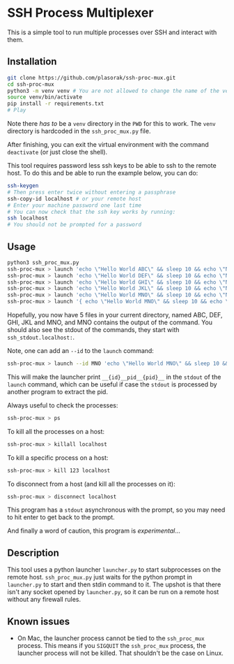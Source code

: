 # SSH Process Multiplexer

This is a simple tool to run multiple processes over SSH and interact with them.

## Installation
```bash
git clone https://github.com/plasorak/ssh-proc-mux.git
cd ssh-proc-mux
python3 -m venv venv # You are not allowed to change the name of the venv!
source venv/bin/activate
pip install -r requirements.txt
# Play
```
Note there _has to_ be a `venv` directory in the `PWD` for this to work. The `venv` directory is hardcoded in the `ssh_proc_mux.py` file.

After finishing, you can exit the virtual environment with the command `deactivate` (or just close the shell).

This tool requires password less ssh keys to be able to ssh to the remote host. To do this and be able to run the example below, you can do:
```bash
ssh-keygen
# Then press enter twice without entering a passphrase
ssh-copy-id localhost # or your remote host
# Enter your machine password one last time
# You can now check that the ssh key works by running:
ssh localhost
# You should not be prompted for a password
```

## Usage

```bash
python3 ssh_proc_mux.py
ssh-proc-mux > launch 'echo \"Hello World ABC\" && sleep 10 && echo \"Now touching ABC\" && touch ABC' localhost
ssh-proc-mux > launch 'echo \"Hello World DEF\" && sleep 10 && echo \"Now touching DEF\" && touch DEF' localhost
ssh-proc-mux > launch 'echo \"Hello World GHI\" && sleep 10 && echo \"Now touching GHI\" && touch GHI' localhost
ssh-proc-mux > launch 'echo \"Hello World JKL\" && sleep 10 && echo \"Now touching JKL\" && touch JKL' localhost
ssh-proc-mux > launch 'echo \"Hello World MNO\" && sleep 10 && echo \"Now touching MNO\" && touch MNO' localhost
ssh-proc-mux > launch '{ echo \"Hello World MNO\" && sleep 10 && echo \"Now touching MNO\"; } &> MNO' localhost
```
Hopefully, you now have 5 files in your current directory, named ABC, DEF, GHI, JKL and MNO, and MNO contains the output of the command. You should also see the stdout of the commands, they start with `ssh_stdout.localhost:`.

Note, one can add an `--id` to the `launch` command:
```bash
ssh-proc-mux > launch --id MNO 'echo \"Hello World MNO\" && sleep 10 && echo \"Now touching MNO\" && touch MNO' localhost
```
This will make the launcher print `__{id}__pid__{pid}__` in the `stdout` of the `launch` command, which can be useful if case the `stdout` is processed by another program to extract the pid.

Always useful to check the processes:
```bash
ssh-proc-mux > ps
```

To kill all the processes on a host:
```bash
ssh-proc-mux > killall localhost
```

To kill a specific process on a host:
```bash
ssh-proc-mux > kill 123 localhost
```

To disconnect from a host (and kill all the processes on it):
```bash
ssh-proc-mux > disconnect localhost
```

This program has a `stdout` asynchronous with the prompt, so you may need to hit enter to get back to the prompt.

And finally a word of caution, this program is _experimental_...

## Description

This tool uses a python launcher `launcher.py` to start subprocesses on the remote host. `ssh_proc_mux.py` just waits for the python prompt in `launcher.py` to start and then stdin command to it. The upshot is that there isn't any socket opened by `launcher.py`, so it can be run on a remote host without any firewall rules.

## Known issues
- On Mac, the launcher process cannot be tied to the `ssh_proc_mux` process. This means if you `SIGQUIT` the `ssh_proc_mux` process, the launcher process will not be killed. That shouldn't be the case on Linux.
